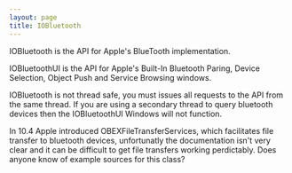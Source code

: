 ```yaml
---
layout: page
title: IOBluetooth
---
```




IOBluetooth is the API for Apple's BlueTooth implementation.

IOBluetoothUI is the API for Apple's Built-In Bluetooth Paring, Device Selection, Object Push and Service Browsing windows.

IOBluetooth is not thread safe, you must issues all requests to the API from the same thread. If you are using a secondary thread to query bluetooth devices then the IOBluetoothUI Windows will not function. 

In 10.4 Apple introduced OBEXFileTransferServices, which facilitates file transfer to bluetooth devices, unfortunatly the documentation isn't very clear and it can be difficult to get file transfers working perdictably. Does anyone know of example sources for this class?

